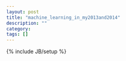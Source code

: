 ```yaml
---
layout: post
title: "machine_learning_in_my2013and2014"
description: ""
category: 
tags: []
---
```

{% include JB/setup %}
